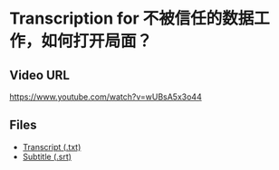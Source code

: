 # Transcription for 不被信任的数据工作，如何打开局面？
## Video URL
https://www.youtube.com/watch?v=wUBsA5x3o44
 
## Files
- [Transcript (.txt)](./transcript.txt)
- [Subtitle (.srt)](./transcript.srt)
